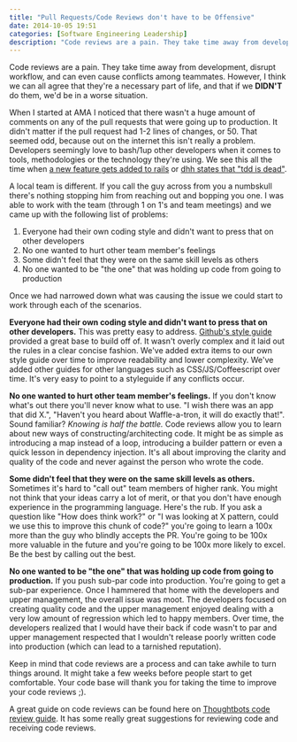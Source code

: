 ```yaml
---
title: "Pull Requests/Code Reviews don't have to be Offensive"
date: 2014-10-05 19:51
categories: [Software Engineering Leadership]
description: "Code reviews are a pain. They take time away from development, disrupt workflow, and can even cause conflicts among teammates."
---
```


Code reviews are a pain. They take time away from development, disrupt workflow, and can even cause conflicts among teammates.
 However, I think we can all agree that they're a necessary part of life, and that if we **DIDN'T** do them, we'd
 be in a worse situation.

When I started at AMA I noticed that there wasn't a huge amount of comments on any of the pull requests that were going up
 to production. It didn't matter if the pull request had 1-2 lines of changes, or 50. That seemed odd, because
 out on the internet this isn't really a problem. Developers seemingly love to bash/1up other developers when it comes to
 tools, methodologies or the technology they're using. We see this all the time when [a new feature gets added to rails](https://github.com/rails/rails/compare/9333ca7...23aa7da)
 or [dhh states that "tdd is dead"](http://david.heinemeierhansson.com/2014/tdd-is-dead-long-live-testing.html).

A local team is different. If you call the guy across from you a numbskull there's nothing stopping him from reaching
 out and bopping you one. I was able to work with the team (through 1 on 1's and team meetings) and we came up with
 the following list of problems:

1. Everyone had their own coding style and didn't want to press that on other developers
2. No one wanted to hurt other team member's feelings
3. Some didn't feel that they were on the same skill levels as others
4. No one wanted to be "the one" that was holding up code from going to production

Once we had narrowed down what was causing the issue we could start to work through each of the scenarios.

**Everyone had their own coding style and didn't want to press that on other developers.**
 This was pretty easy to address. [Github's style guide](https://github.com/styleguide/ruby) provided a great base
 to build off of. It wasn't overly complex and it laid out the rules in a clear concise fashion. We've added extra items
 to our own style guide over time to improve readability and lower complexity. We've added other guides for other languages
 such as CSS/JS/Coffeescript over time. It's very easy to point to a styleguide if any conflicts occur.

**No one wanted to hurt other team member's feelings.**
 If you don't know what's out there you'll never know what to use. "I wish there was an app that did X.", "Haven't you heard about Waffle-a-tron,
 it will do exactly that!". Sound familiar? _Knowing is half the battle._
 Code reviews allow you to learn about new ways of constructing/architecting code.
 It might be as simple as introducing a map instead of a loop, introducing a builder pattern or even a quick lesson in dependency injection.
 It's all about improving the clarity and quality of the code and never against the person who wrote the code.

**Some didn't feel that they were on the same skill levels as others.**
 Sometimes it's hard to "call out" team members of higher rank. You might not think that your ideas carry a lot of merit,
 or that you don't have enough experience in the programming language. Here's the rub. If you ask a question like
 "How does think work?" or "I was looking at X pattern, could we use this to improve this chunk of code?" you're going to learn a
 100x more than the guy who blindly accepts the PR. You're going to be 100x more valuable in the future and you're going to be 100x
 more likely to excel. Be the best by calling out the best.

**No one wanted to be "the one" that was holding up code from going to production.**
 If you push sub-par code into production. You're going to get a sub-par experience. Once I hammered that home with
 the developers and upper management, the overall issue was moot. The developers focused on creating quality code
 and the upper management enjoyed dealing with a very low amount of regression which led to happy members.
 Over time, the developers realized that I would have their back if code wasn't to par and upper management
 respected that I wouldn't release poorly written code into production (which can lead to a tarnished reputation).

Keep in mind that code reviews are a process and can take awhile to turn things around. It might take a few weeks
 before people start to get comfortable. Your code base will thank you for taking the time to improve your code reviews ;).

A great guide on code reviews can be found here on [Thoughtbots code review guide](https://github.com/thoughtbot/guides/tree/master/code-review).
 It has some really great suggestions for reviewing code and receiving code reviews.

